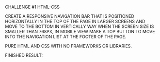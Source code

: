 CHALLENGE #1 HTML-CSS

CREATE A RESPONSIVE NAVIGATION BAR THAT IS POSITIONED HORIZONTALLY IN THE TOP OF THE PAGE IN LARGER SCREENS AND MOVE TO THE BOTTOM IN VERTICALLY WAY 
WHEN THE SCREEN SIZE IS SMALLER THAN 768PX, IN MOBILE VIEW MAKE A TOP BUTTON TO MOVE INTO THE NAVIGATION LIST AT THE FOOTER OF THE PAGE.

PURE HTML AND CSS WITH NO FRAMEWORKS OR LIBRARIES.

FINISHED RESULT:
